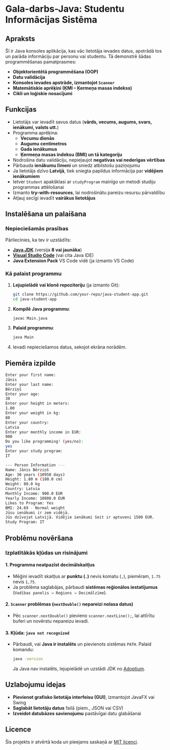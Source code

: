# Gala-darbs-Java: Studentu Informācijas Sistēma

## Apraksts
Šī ir Java konsoles aplikācija, kas vāc lietotāja ievades datus, apstrādā tos un parāda informāciju par personu vai studentu. Tā demonstrē šādas programmēšanas pamatprasmes:
- **Objektorientētā programmēšana (OOP)**
- **Datu validācija**
- **Konsoles ievades apstrāde, izmantojot `Scanner`**
- **Matemātiskie aprēķini (ĶMI – Ķermeņa masas indekss)**
- **Cikli un loģiskie nosacījumi**

## Funkcijas
- Lietotājs var ievadīt savus datus (**vārds, vecums, augums, svars, ienākumi, valsts utt.**)
- Programma aprēķina:
  - **Vecumu dienās**
  - **Augumu centimetros**
  - **Gada ienākumus**
  - **Ķermeņa masas indeksu (BMI) un tā kategoriju**
- Nodrošina datu validāciju, nepieļaujot **negatīvas vai nederīgas vērtības**
- Pārbauda **ienākumu līmeni** un sniedz atbilstošu paziņojumu
- Ja lietotājs dzīvo **Latvijā**, tiek sniegta papildus informācija par **vidējiem ienākumiem**
- Ietver `Student` apakšklasi ar `studyProgram` mainīgo un metodi studiju programmas attēlošanai
- Izmanto **try-with-resources**, lai nodrošinātu pareizu resursu pārvaldību
- Atļauj secīgi ievadīt **vairākus lietotājus**

## Instalēšana un palaišana
### **Nepieciešamās prasības**
Pārliecinies, ka tev ir uzstādīts:
- [**Java JDK**](https://adoptium.net/) (versija **8 vai jaunāka**)
- [**Visual Studio Code**](https://code.visualstudio.com/) (vai cita Java IDE)
- **Java Extension Pack** VS Code vidē (ja izmanto VS Code)

### **Kā palaist programmu**
1. **Lejupielādē vai klonē repozitoriju** (ja izmanto Git):
   ```sh
   git clone https://github.com/your-repo/java-student-app.git
   cd java-student-app
   ```
2. **Kompilē Java programmu**:
   ```sh
   javac Main.java
   ```
3. **Palaid programmu**:
   ```sh
   java Main
   ```
4. Ievadi nepieciešamos datus, sekojot ekrāna norādēm.

## Piemēra izpilde
```sh
Enter your first name:
Jānis
Enter your last name:
Bērziņš
Enter your age:
30
Enter your height in meters:
1.80
Enter your weight in kg:
80
Enter your country:
Latvia
Enter your monthly income in EUR:
900
Do you like programming? (yes/no):
yes
Enter your study program:
IT

--- Person Information ---
Name: Jānis Bērziņš
Age: 30 years (10950 days)
Height: 1.80 m (180.0 cm)
Weight: 80.0 kg
Country: Latvia
Monthly Income: 900.0 EUR
Yearly Income: 10800.0 EUR
Likes to Program: Yes
BMI: 24.69 - Normal weight
Jūsu ienākumi ir zem vidējā.
Jūs dzīvojat Latvijā. Vidējie ienākumi šeit ir aptuveni 1500 EUR.
Study Program: IT
```

## Problēmu novēršana
### **Izplatītākās kļūdas un risinājumi**
#### **1. Programma neatpazīst decimālskaitļus**
   - Mēģini ievadīt skaitļus ar **punktu (`.`)** nevis komatu (`,`), piemēram, `1.75` nevis `1,75`.
   - Ja problēma saglabājas, pārbaudi **sistēmas reģionālos iestatījumus** (`Vadības panelis → Reģions → Decimālzīme`).

#### **2. `Scanner` problēmas (`nextDouble()` nepareizi nolasa datus)**
   - Pēc `scanner.nextDouble()` pievieno `scanner.nextLine();`, lai attīrītu buferi un novērstu nepareizu ievadi.

#### **3. Kļūda: `java not recognized`**
   - Pārbaudi, vai **Java ir instalēts** un pievienots sistēmas `PATH`. Palaid komandu:
     ```sh
     java -version
     ```
     Ja Java nav instalēts, lejupielādē un uzstādi JDK no [Adoptium](https://adoptium.net/).

## Uzlabojumu idejas
- **Pievienot grafisko lietotāja interfeisu (GUI)**, izmantojot JavaFX vai Swing
- **Saglabāt lietotāju datus** failā (piem., JSON vai CSV)
- **Izveidot datubāzes savienojumu** pastāvīgai datu glabāšanai

## Licence
Šis projekts ir atvērtā koda un pieejams saskaņā ar [MIT licenci](LICENSE).

